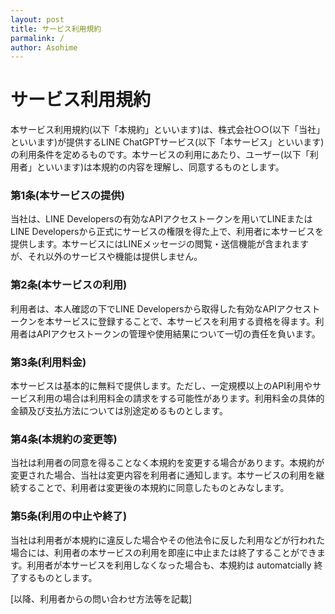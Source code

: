 ```yaml
---
layout: post
title: サービス利用規約
parmalink: /
author: Asohime
---
```


# サービス利用規約

本サービス利用規約(以下「本規約」といいます)は、株式会社○○(以下「当社」といいます)が提供するLINE ChatGPTサービス(以下「本サービス」といいます)の利用条件を定めるものです。本サービスの利用にあたり、ユーザー(以下「利用者」といいます)は本規約の内容を理解し、同意するものとします。

### 第1条(本サービスの提供)
当社は、LINE Developersの有効なAPIアクセストークンを用いてLINEまたはLINE Developersから正式にサービスの権限を得た上で、利用者に本サービスを提供します。本サービスにはLINEメッセージの閲覧・送信機能が含まれますが、それ以外のサービスや機能は提供しません。

### 第2条(本サービスの利用)
利用者は、本人確認の下でLINE Developersから取得した有効なAPIアクセストークンを本サービスに登録することで、本サービスを利用する資格を得ます。利用者はAPIアクセストークンの管理や使用結果について一切の責任を負います。

### 第3条(利用料金)
本サービスは基本的に無料で提供します。ただし、一定規模以上のAPI利用やサービス利用の場合は利用料金の請求をする可能性があります。利用料金の具体的金額及び支払方法については別途定めるものとします。

### 第4条(本規約の変更等)
当社は利用者の同意を得ることなく本規約を変更する場合があります。本規約が変更された場合、当社は変更内容を利用者に通知します。本サービスの利用を継続することで、利用者は変更後の本規約に同意したものとみなします。

### 第5条(利用の中止や終了)
当社は利用者が本規約に違反した場合やその他法令に反した利用などが行われた場合には、利用者の本サービスの利用を即座に中止または終了することができます。利用者が本サービスを利用しなくなった場合も、本規約は automatcially 終了するものとします。

[以降、利用者からの問い合わせ方法等を記載]
